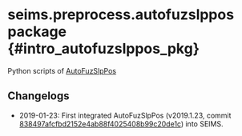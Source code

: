 seims.preprocess.autofuzslppos package {#intro_autofuzslppos_pkg}
=================================================================

Python scripts of [AutoFuzSlpPos](https://github.com/lreis2415/AutoFuzSlpPos)

## Changelogs
+ 2019-01-23: First integrated AutoFuzSlpPos (v2019.1.23, commit [838497afcfbd2152e4ab88f4025408b99c20de1c](https://github.com/lreis2415/AutoFuzSlpPos/commit/838497afcfbd2152e4ab88f4025408b99c20de1c)) into SEIMS.
